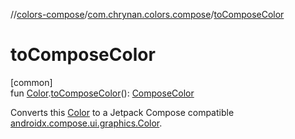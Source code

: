 //[colors-compose](../../index.md)/[com.chrynan.colors.compose](index.md)/[toComposeColor](to-compose-color.md)

# toComposeColor

[common]\
fun [Color](../../../colors-core/colors-core/com.chrynan.colors/-color/index.md).[toComposeColor](to-compose-color.md)(): [ComposeColor](-compose-color/index.md)

Converts this [Color](../../../colors-core/colors-core/com.chrynan.colors/-color/index.md) to a Jetpack Compose compatible [androidx.compose.ui.graphics.Color](https://developer.android.com/reference/kotlin/androidx/compose/ui/graphics/Color.html).
